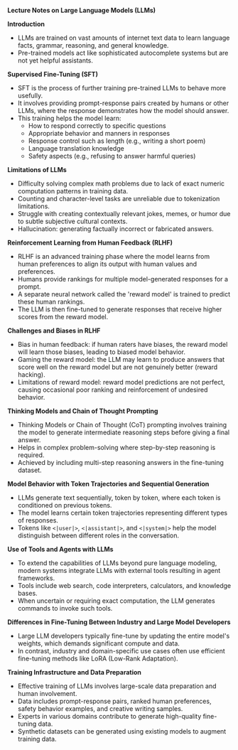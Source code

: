 **Lecture Notes on Large Language Models (LLMs)**

**Introduction**

* LLMs are trained on vast amounts of internet text data to learn language facts, grammar, reasoning, and general knowledge.
* Pre-trained models act like sophisticated autocomplete systems but are not yet helpful assistants.

**Supervised Fine-Tuning (SFT)**

* SFT is the process of further training pre-trained LLMs to behave more usefully.
* It involves providing prompt-response pairs created by humans or other LLMs, where the response demonstrates how the model should answer.
* This training helps the model learn:
	+ How to respond correctly to specific questions
	+ Appropriate behavior and manners in responses
	+ Response control such as length (e.g., writing a short poem)
	+ Language translation knowledge
	+ Safety aspects (e.g., refusing to answer harmful queries)

**Limitations of LLMs**

* Difficulty solving complex math problems due to lack of exact numeric computation patterns in training data.
* Counting and character-level tasks are unreliable due to tokenization limitations.
* Struggle with creating contextually relevant jokes, memes, or humor due to subtle subjective cultural contexts.
* Hallucination: generating factually incorrect or fabricated answers.

**Reinforcement Learning from Human Feedback (RLHF)**

* RLHF is an advanced training phase where the model learns from human preferences to align its output with human values and preferences.
* Humans provide rankings for multiple model-generated responses for a prompt.
* A separate neural network called the 'reward model' is trained to predict these human rankings.
* The LLM is then fine-tuned to generate responses that receive higher scores from the reward model.

**Challenges and Biases in RLHF**

* Bias in human feedback: if human raters have biases, the reward model will learn those biases, leading to biased model behavior.
* Gaming the reward model: the LLM may learn to produce answers that score well on the reward model but are not genuinely better (reward hacking).
* Limitations of reward model: reward model predictions are not perfect, causing occasional poor ranking and reinforcement of undesired behavior.

**Thinking Models and Chain of Thought Prompting**

* Thinking Models or Chain of Thought (CoT) prompting involves training the model to generate intermediate reasoning steps before giving a final answer.
* Helps in complex problem-solving where step-by-step reasoning is required.
* Achieved by including multi-step reasoning answers in the fine-tuning dataset.

**Model Behavior with Token Trajectories and Sequential Generation**

* LLMs generate text sequentially, token by token, where each token is conditioned on previous tokens.
* The model learns certain token trajectories representing different types of responses.
* Tokens like `<|user|>`, `<|assistant|>`, and `<|system|>` help the model distinguish between different roles in the conversation.

**Use of Tools and Agents with LLMs**

* To extend the capabilities of LLMs beyond pure language modeling, modern systems integrate LLMs with external tools resulting in agent frameworks.
* Tools include web search, code interpreters, calculators, and knowledge bases.
* When uncertain or requiring exact computation, the LLM generates commands to invoke such tools.

**Differences in Fine-Tuning Between Industry and Large Model Developers**

* Large LLM developers typically fine-tune by updating the entire model's weights, which demands significant compute and data.
* In contrast, industry and domain-specific use cases often use efficient fine-tuning methods like LoRA (Low-Rank Adaptation).

**Training Infrastructure and Data Preparation**

* Effective training of LLMs involves large-scale data preparation and human involvement.
* Data includes prompt-response pairs, ranked human preferences, safety behavior examples, and creative writing samples.
* Experts in various domains contribute to generate high-quality fine-tuning data.
* Synthetic datasets can be generated using existing models to augment training data.